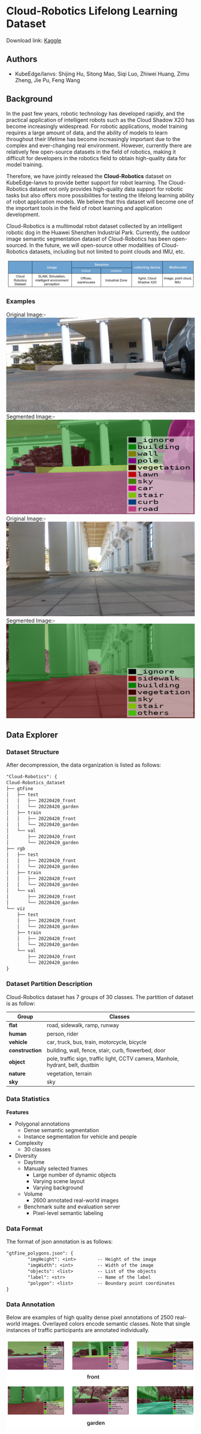 # Cloud-Robotics Lifelong Learning Dataset

Download link: [Kaggle](https://www.kaggle.com/datasets/kubeedgeianvs/cloud-robotics/)

## Authors

- KubeEdge/Ianvs: Shijing Hu, Sitong Mao, Siqi Luo, Zhiwei Huang, Zimu Zheng, Jie Pu, Feng Wang

## Background

In the past few years, robotic technology has developed rapidly, and the practical application of intelligent robots such as the Cloud Shadow X20 has become increasingly widespread. For robotic applications, model training requires a large amount of data, and the ability of models to learn throughout their lifetime has become increasingly important due to the complex and ever-changing real environment. However, currently there are relatively few open-source datasets in the field of robotics, making it difficult for developers in the robotics field to obtain high-quality data for model training.

Therefore, we have jointly released the **Cloud-Robotics** dataset on KubeEdge-Ianvs to provide better support for robot learning. The Cloud-Robotics dataset not only provides high-quality data support for robotic tasks but also offers more possibilities for testing the lifelong learning ability of robot application models. We believe that this dataset will become one of the important tools in the field of robot learning and application development.

Cloud-Robotics is a multimodal robot dataset collected by an intelligent robotic dog in the Huawei Shenzhen Industrial Park. Currently, the outdoor image semantic segmentation dataset of Cloud-Robotics has been open-sourced. In the future, we will open-source other modalities of Cloud-Robotics datasets, including but not limited to point clouds and IMU, etc.

![](./images/details.png)

### Examples

Original Image:- 
![image1](./images/image1.png) 
Segmented Image:- 
![image2](./images/image2.png)
Original Image:- 
![image3](./images/image3.png) 
Segmented Image:- 
![image4](./images/image4.png)


## Data Explorer

### Dataset Structure

After decompression, the data organization is listed as follows:

```
"Cloud-Robotics": {
Cloud-Robotics_dataset
├── gtFine
│   ├── test
│   │   ├── 20220420_front
│   │   └── 20220420_garden
│   ├── train
│   │   ├── 20220420_front
│   │   └── 20220420_garden
│   └── val
│       ├── 20220420_front
│       └── 20220420_garden
├── rgb
│   ├── test
│   │   ├── 20220420_front
│   │   └── 20220420_garden
│   ├── train
│   │   ├── 20220420_front
│   │   └── 20220420_garden
│   └── val
│       ├── 20220420_front
│       └── 20220420_garden
└── viz
    ├── test
    │   ├── 20220420_front
    │   └── 20220420_garden
    ├── train
    │   ├── 20220420_front
    │   └── 20220420_garden
    └── val
        ├── 20220420_front
        └── 20220420_garden
}
```

### Dataset Partition Description

Cloud-Robotics dataset has 7 groups of 30 classes. The partition of dataset is as follow:

| **Group**      | **Classes**                                                                 |
|----------------|-----------------------------------------------------------------------------|
| **flat**       | road, sidewalk, ramp, runway                                                |
| **human**      | person, rider                                                               |
| **vehicle**    | car, truck, bus, train, motorcycle, bicycle                                 |
| **construction**| building, wall, fence, stair, curb, flowerbed, door                        |
| **object**     | pole, traffic sign, traffic light, CCTV camera, Manhole, hydrant, belt, dustbin |
| **nature**     | vegetation, terrain                                                         |
| **sky**        | sky                                                                         |


### Data Statistics

**Features**

- Polygonal annotations
    - Dense semantic segmentation
    - Instance segmentation for vehicle and people
- Complexity
    - 30 classes
- Diversity
    - Daytime
    - Manually selected frames
        - Large number of dynamic objects
        - Varying scene layout
        - Varying background
    - Volume
        - 2600 annotated real-world images
    - Benchmark suite and evaluation server
        - Pixel-level semantic labeling

### Data Format

The format of json annotation is as follows:

```
"gtFine_polygons.json": {
        "imgHeight": <int>        -- Height of the image
        "imgWidth": <int>         -- Width of the image
        "objects": <list>         -- List of the objects
        "label": <str>            -- Name of the label
        "polygon": <list>         -- Boundary point coordinates
}
```

### Data Annotation

Below are examples of high quality dense pixel annotations of 2500 real-world images. Overlayed colors encode semantic classes. Note that single instances of traffic participants are annotated individually.

![](./images/annotation.png)